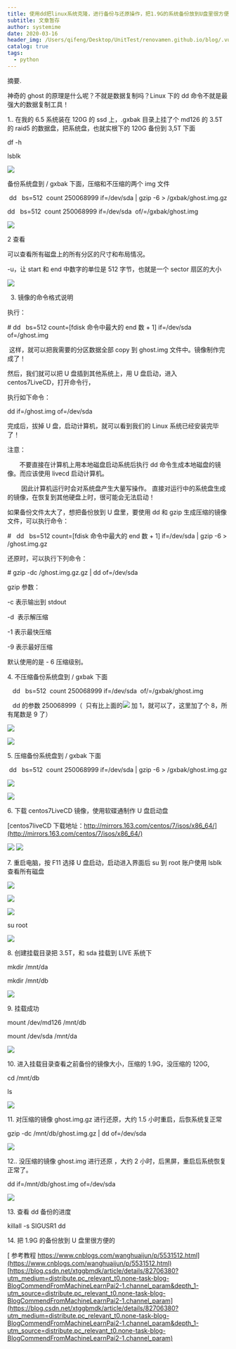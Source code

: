 ```yaml
---
title: 使用dd把linux系统克隆，进行备份与还原操作，把1.9G的系统备份放到U盘里很方便的_xtggbmdk的博客-CSDN博客_dd 备份
subtitle: 文章暂存
author: systemime
date: 2020-03-16
header_img: /Users/qifeng/Desktop/UnitTest/renovamen.github.io/blog/.vuepress/public/img/in-post/header/13.jpg
catalog: true
tags:
  - python
---
```

摘要.

<!-- more -->
神奇的 ghost 的原理是什么呢？不就是数据复制吗？Linux 下的 dd 命令不就是最强大的数据复制工具！

1.. 在我的 6.5 系统装在 120G 的 ssd 上，.gxbak 目录上挂了个 md126 的 3.5T 的 raid5 的数据盘，把系统盘，也就实根下的 120G 备份到 3,5T 下面

df -h

lsblk

![](https://img-blog.csdn.net/20180914185428552?watermark/2/text/aHR0cHM6Ly9ibG9nLmNzZG4ubmV0L3h0Z2dibWRr/font/5a6L5L2T/fontsize/400/fill/I0JBQkFCMA==/dissolve/70)

备份系统盘到 / gxbak 下面，压缩和不压缩的两个 img 文件

 dd   bs=512  count 250068999 if=/dev/sda | gzip -6 > /gxbak/ghost.img.gz

dd   bs=512  count 250068999 if=/dev/sda  of/=/gxbak/ghost.img

![](https://img-blog.csdn.net/20180914192527595?watermark/2/text/aHR0cHM6Ly9ibG9nLmNzZG4ubmV0L3h0Z2dibWRr/font/5a6L5L2T/fontsize/400/fill/I0JBQkFCMA==/dissolve/70)

2 查看

可以查看所有磁盘上的所有分区的尺寸和布局情况。

\-u，让 start 和 end 中数字的单位是 512 字节，也就是一个 sector 扇区的大小

![](https://img-blog.csdn.net/20180914185854227?watermark/2/text/aHR0cHM6Ly9ibG9nLmNzZG4ubmV0L3h0Z2dibWRr/font/5a6L5L2T/fontsize/400/fill/I0JBQkFCMA==/dissolve/70)

3. 镜像的命令格式说明

执行：

\# dd   bs=512 count=\[fdisk 命令中最大的 end 数 + 1] if=/dev/sda of=/ghost.img

 这样，就可以把我需要的分区数据全部 copy 到 ghost.img 文件中。镜像制作完成了！

然后，我们就可以把 U 盘插到其他系统上，用 U 盘启动，进入 centos7LiveCD，打开命令行，

执行如下命令：

dd if=/ghost.img of=/dev/sda

完成后，拔掉 U 盘，启动计算机，就可以看到我们的 Linux 系统已经安装完毕了！

注意：

       不要直接在计算机上用本地磁盘启动系统后执行 dd 命令生成本地磁盘的镜像。而应该使用 livecd 启动计算机。

        因此计算机运行时会对系统盘产生大量写操作。 直接对运行中的系统盘生成的镜像，在恢复到其他硬盘上时，很可能会无法启动！

如果备份文件太大了，想把备份放到 U 盘里，要使用 dd 和 gzip 生成压缩的镜像文件，可以执行命令：

\#   dd   bs=512 count=\[fdisk 命令中最大的 end 数 + 1] if=/dev/sda | gzip -6 > /ghost.img.gz

还原时，可以执行下列命令：

\# gzip -dc /ghost.img.gz.gz | dd of=/dev/sda

gzip 参数：

\-c 表示输出到 stdout

\-d  表示解压缩

\-1 表示最快压缩

\-9 表示最好压缩

默认使用的是 - 6 压缩级别。

4\. 不压缩备份系统盘到 / gxbak 下面

   dd   bs=512  count 250068999 if=/dev/sda  of/=/gxbak/ghost.img

   dd 的参数 250068999（  只有比上面的![](https://img-blog.csdn.net/20180914173849545?watermark/2/text/aHR0cHM6Ly9ibG9nLmNzZG4ubmV0L3h0Z2dibWRr/font/5a6L5L2T/fontsize/400/fill/I0JBQkFCMA==/dissolve/70)
 加 1，就可以了，这里加了个 8，所有尾数是 9 了）

![](https://img-blog.csdn.net/20180914173218820?watermark/2/text/aHR0cHM6Ly9ibG9nLmNzZG4ubmV0L3h0Z2dibWRr/font/5a6L5L2T/fontsize/400/fill/I0JBQkFCMA==/dissolve/70)

![](https://img-blog.csdn.net/20180922220145682?watermark/2/text/aHR0cHM6Ly9ibG9nLmNzZG4ubmV0L3h0Z2dibWRr/font/5a6L5L2T/fontsize/400/fill/I0JBQkFCMA==/dissolve/70)

5\. 压缩备份系统盘到 / gxbak 下面

 dd   bs=512  count 250068999 if=/dev/sda | gzip -6 > /gxbak/ghost.img.gz

![](https://img-blog.csdn.net/20180914173149432?watermark/2/text/aHR0cHM6Ly9ibG9nLmNzZG4ubmV0L3h0Z2dibWRr/font/5a6L5L2T/fontsize/400/fill/I0JBQkFCMA==/dissolve/70)

![](https://img-blog.csdn.net/20180922220247280?watermark/2/text/aHR0cHM6Ly9ibG9nLmNzZG4ubmV0L3h0Z2dibWRr/font/5a6L5L2T/fontsize/400/fill/I0JBQkFCMA==/dissolve/70)

6\. 下载 centos7LiveCD 镜像，使用软碟通制作 U 盘启动盘

[centos7liveCD 下载地址：http://mirrors.163.com/centos/7/isos/x86_64/](http://mirrors.163.com/centos/7/isos/x86_64/)

![](https://img-blog.csdn.net/2018091417484119?watermark/2/text/aHR0cHM6Ly9ibG9nLmNzZG4ubmV0L3h0Z2dibWRr/font/5a6L5L2T/fontsize/400/fill/I0JBQkFCMA==/dissolve/70)
![](https://img-blog.csdn.net/20180914175323163?watermark/2/text/aHR0cHM6Ly9ibG9nLmNzZG4ubmV0L3h0Z2dibWRr/font/5a6L5L2T/fontsize/400/fill/I0JBQkFCMA==/dissolve/70)

7\. 重启电脑，按 F11 选择 U 盘启动，启动进入界面后 su 到 root 账户使用 lsblk 查看所有磁盘

![](https://img-blog.csdn.net/20180914184258598?watermark/2/text/aHR0cHM6Ly9ibG9nLmNzZG4ubmV0L3h0Z2dibWRr/font/5a6L5L2T/fontsize/400/fill/I0JBQkFCMA==/dissolve/70)

![](https://img-blog.csdn.net/20180914184326288?watermark/2/text/aHR0cHM6Ly9ibG9nLmNzZG4ubmV0L3h0Z2dibWRr/font/5a6L5L2T/fontsize/400/fill/I0JBQkFCMA==/dissolve/70)

![](https://img-blog.csdn.net/20180914180337171?watermark/2/text/aHR0cHM6Ly9ibG9nLmNzZG4ubmV0L3h0Z2dibWRr/font/5a6L5L2T/fontsize/400/fill/I0JBQkFCMA==/dissolve/70)

su root

![](https://img-blog.csdn.net/20180914184404155?watermark/2/text/aHR0cHM6Ly9ibG9nLmNzZG4ubmV0L3h0Z2dibWRr/font/5a6L5L2T/fontsize/400/fill/I0JBQkFCMA==/dissolve/70)

8\. 创建挂载目录把 3.5T，和 sda 挂载到 LIVE 系统下

mkdir /mnt/da

mkdir /mnt/db

![](https://img-blog.csdn.net/2018091418055532?watermark/2/text/aHR0cHM6Ly9ibG9nLmNzZG4ubmV0L3h0Z2dibWRr/font/5a6L5L2T/fontsize/400/fill/I0JBQkFCMA==/dissolve/70)

9\. 挂载成功

mount /dev/md126 /mnt/db

mount /dev/sda /mnt/da

![](https://img-blog.csdn.net/20180914180924137?watermark/2/text/aHR0cHM6Ly9ibG9nLmNzZG4ubmV0L3h0Z2dibWRr/font/5a6L5L2T/fontsize/400/fill/I0JBQkFCMA==/dissolve/70)

10\. 进入挂载目录查看之前备份的镜像大小，压缩的 1.9G，没压缩的 120G,

cd /mnt/db

ls

![](https://img-blog.csdn.net/20180914181257506?watermark/2/text/aHR0cHM6Ly9ibG9nLmNzZG4ubmV0L3h0Z2dibWRr/font/5a6L5L2T/fontsize/400/fill/I0JBQkFCMA==/dissolve/70)

11\. 对压缩的镜像 ghost.img.gz 进行还原，大约 1.5 小时重启，后恢系统复正常

gzip -dc /mnt/db/ghost.img.gz | dd of=/dev/sda

![](https://img-blog.csdn.net/2018091418181567?watermark/2/text/aHR0cHM6Ly9ibG9nLmNzZG4ubmV0L3h0Z2dibWRr/font/5a6L5L2T/fontsize/400/fill/I0JBQkFCMA==/dissolve/70)

12.. 没压缩的镜像 ghost.img 进行还原 ，大约 2 小时，后黑屏，重启后系统恢复正常了。

dd if=/mnt/db/ghost.img of=/dev/sda

![](https://img-blog.csdn.net/20180914181954399?watermark/2/text/aHR0cHM6Ly9ibG9nLmNzZG4ubmV0L3h0Z2dibWRr/font/5a6L5L2T/fontsize/400/fill/I0JBQkFCMA==/dissolve/70)

13\. 查看 dd 备份的进度  

killall -s SIGUSR1 dd

14\. 把 1.9G 的备份放到 U 盘里很方便的

[ 参考教程 https://www.cnblogs.com/wanghuaijun/p/5531512.html](https://www.cnblogs.com/wanghuaijun/p/5531512.html) 
 [https://blog.csdn.net/xtggbmdk/article/details/82706380?utm_medium=distribute.pc_relevant_t0.none-task-blog-BlogCommendFromMachineLearnPai2-1.channel_param&depth_1-utm_source=distribute.pc_relevant_t0.none-task-blog-BlogCommendFromMachineLearnPai2-1.channel_param](https://blog.csdn.net/xtggbmdk/article/details/82706380?utm_medium=distribute.pc_relevant_t0.none-task-blog-BlogCommendFromMachineLearnPai2-1.channel_param&depth_1-utm_source=distribute.pc_relevant_t0.none-task-blog-BlogCommendFromMachineLearnPai2-1.channel_param)
